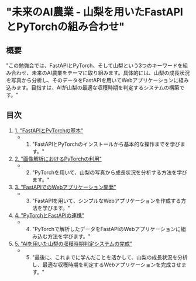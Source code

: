 # "未来のAI農業 - 山梨を用いたFastAPIとPyTorchの組み合わせ"

## 概要
"この勉強会では、FastAPIとPyTorch、そして山梨という3つのキーワードを組み合わせ、未来のAI農業をテーマに取り組みます。具体的には、山梨の成長状況を写真から分析し、そのデータをFastAPIを用いてWebアプリケーションに組み込みます。目指すは、AIが山梨の最適な収穫時期を判定するシステムの構築です。"

## 目次
1. [1. "FastAPIとPyTorchの基本"](chapter01)
    - 1. "FastAPIとPyTorchのインストールから基本的な操作までを学びます。"
1. [2. "画像解析におけるPyTorchの利用"](chapter02)
    - 2. "PyTorchを用いて、山梨の写真から成長状況を分析する方法を学びます。"
1. [3. "FastAPIでのWebアプリケーション開発"](chapter03)
    - 3. "FastAPIを用いて、シンプルなWebアプリケーションを作成する方法を学びます。"
1. [4. "PyTorchとFastAPIの連携"](chapter04)
    - 4. "PyTorchで解析したデータをFastAPIのWebアプリケーションに組み込む方法を学びます。"
1. [5. "AIを用いた山梨の収穫時期判定システムの完成"](chapter05)
    - 5. "最後に、これまでに学んだことを活かして、山梨の成長状況を分析し、最適な収穫時期を判定するWebアプリケーションを完成させます。"